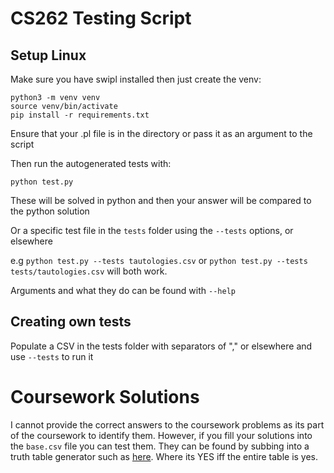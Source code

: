 # CS262 Testing Script

## Setup Linux

Make sure you have swipl installed then just create the venv:

```
python3 -m venv venv
source venv/bin/activate
pip install -r requirements.txt
```

Ensure that your .pl file is in the directory or pass it as an argument to the script

Then run the autogenerated tests with:

`python test.py`

These will be solved in python and then your answer will be compared to the python solution

Or a specific test file in the `tests` folder using the `--tests` options, or elsewhere

e.g `python test.py --tests tautologies.csv` or `python test.py --tests tests/tautologies.csv` will both work.

Arguments and what they do can be found with `--help`

## Creating own tests

Populate a CSV in the tests folder with separators of "," or elsewhere and use `--tests` to run it

# Coursework Solutions

I cannot provide the correct answers to the coursework problems as its part of the coursework to
identify them. However, if you fill your solutions into the `base.csv` file you can test them. They
can be found by subbing into a truth table generator such as
[here](https://web.stanford.edu/class/cs103/tools/truth-table-tool/). Where its YES iff the entire
table is yes.
